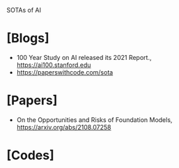 SOTAs of AI

# [Blogs]
+ 100 Year Study on AI released its 2021 Report., https://ai100.stanford.edu
+ https://paperswithcode.com/sota

# [Papers]
+ On the Opportunities and Risks of Foundation Models, https://arxiv.org/abs/2108.07258

# [Codes]






